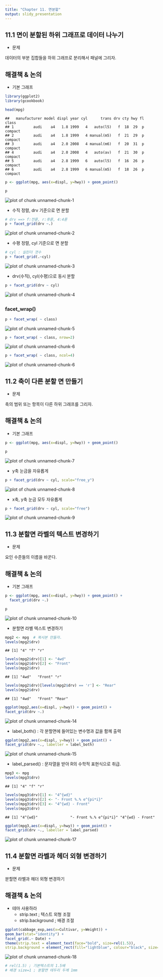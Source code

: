 ```yaml
---
title: "Chapter 11. 면분할"
output: slidy_presentation
---
```


## 11.1 면이 분할된 하위 그래프로 데이터 나누기

- 문제

데이터의 부분 집합들을 하위 그래프로 분리해서 패널에 그리자.



## 해결책 & 논의

- 기본 그래프


```r
library(ggplot2)
library(gcookbook)

head(mpg)
```

```
##   manufacturer model displ year cyl      trans drv cty hwy fl   class
## 1         audi    a4   1.8 1999   4   auto(l5)   f  18  29  p compact
## 2         audi    a4   1.8 1999   4 manual(m5)   f  21  29  p compact
## 3         audi    a4   2.0 2008   4 manual(m6)   f  20  31  p compact
## 4         audi    a4   2.0 2008   4   auto(av)   f  21  30  p compact
## 5         audi    a4   2.8 1999   6   auto(l5)   f  16  26  p compact
## 6         audi    a4   2.8 1999   6 manual(m5)   f  18  26  p compact
```

```r
p <- ggplot(mpg, aes(x=displ, y=hwy)) + geom_point()

p
```

![plot of chunk unnamed-chunk-1](figure/unnamed-chunk-1.png) 

- 수직 정렬, drv 기준으로 면 분할


```r
# drv ==> f:전륜, r:후륜, 4:4륜
p + facet_grid(drv ~.)
```

![plot of chunk unnamed-chunk-2](figure/unnamed-chunk-2.png) 

- 수평 정렬, cyl 기준으로 면 분할


```r
# cyl : 실린더 갯수
p + facet_grid(.~cyl)
```

![plot of chunk unnamed-chunk-3](figure/unnamed-chunk-3.png) 

- drv(수직), cyl(수평)으로 동시 분할


```r
p + facet_grid(drv ~ cyl)
```

![plot of chunk unnamed-chunk-4](figure/unnamed-chunk-4.png) 

##

### facet_wrap()


```r
p + facet_wrap( ~ class)
```

![plot of chunk unnamed-chunk-5](figure/unnamed-chunk-5.png) 


```r
p + facet_wrap( ~ class, nrow=2)
```

![plot of chunk unnamed-chunk-6](figure/unnamed-chunk-61.png) 

```r
p + facet_wrap( ~ class, ncol=4)
```

![plot of chunk unnamed-chunk-6](figure/unnamed-chunk-62.png) 


## 11.2 축이 다른 분할 면 만들기

- 문제

축의 범위 또는 항목이 다른 하위 그래프를 그리자.


## 해결책 & 논의

- 기본 그래프


```r
p <- ggplot(mpg, aes(x=displ, y=hwy)) + geom_point()

p
```

![plot of chunk unnamed-chunk-7](figure/unnamed-chunk-7.png) 

- y축 눈금을 자유롭게


```r
p + facet_grid(drv ~ cyl, scale="free_y")
```

![plot of chunk unnamed-chunk-8](figure/unnamed-chunk-8.png) 

- x축, y축 눈금 모두 자유롭게


```r
p + facet_grid(drv ~ cyl, scale="free")
```

![plot of chunk unnamed-chunk-9](figure/unnamed-chunk-9.png) 


## 11.3 분할면 라벨의 텍스트 변경하기

- 문제

요인 수준들의 이름을 바꾼다.


## 해결책 & 논의

- 기본 그래프


```r
p <- ggplot(mpg, aes(x=displ, y=hwy)) + geom_point() + 
  facet_grid(drv ~.)

p
```

![plot of chunk unnamed-chunk-10](figure/unnamed-chunk-10.png) 

- 분할면 라벨 텍스트 변경하기


```r
mpg2 <- mpg  # 복사본 만들자.
levels(mpg2$drv)
```

```
## [1] "4" "f" "r"
```


```r
levels(mpg2$drv)[1] <- "4wd"
levels(mpg2$drv)[2] <- "Front"
levels(mpg2$drv)
```

```
## [1] "4wd"   "Front" "r"
```


```r
levels(mpg2$drv)[levels(mpg2$drv) == 'r'] <- "Rear"
levels(mpg2$drv)
```

```
## [1] "4wd"   "Front" "Rear"
```



```r
ggplot(mpg2,aes(x=displ, y=hwy)) + geom_point() +
facet_grid(drv ~.)
```

![plot of chunk unnamed-chunk-14](figure/unnamed-chunk-14.png) 

- label_both() : 각 분할면에 들어있는 변수명과 값을 함께 출력


```r
ggplot(mpg2,aes(x=displ, y=hwy)) + geom_point() +
facet_grid(drv ~., labeller = label_both)
```

![plot of chunk unnamed-chunk-15](figure/unnamed-chunk-15.png) 


- label_parsed() : 문자열을 받아 R의 수학적 표현식으로 취급.


```r
mpg3 <- mpg
levels(mpg3$drv)
```

```
## [1] "4" "f" "r"
```

```r
levels(mpg3$drv)[1] <- "4^{wd}"
levels(mpg3$drv)[2] <- "- Front %.% e^{pi*i}"
levels(mpg3$drv)[3] <- "4^{wd} - Front"
levels(mpg3$drv)
```

```
## [1] "4^{wd}"               "- Front %.% e^{pi*i}" "4^{wd} - Front"
```


```r
ggplot(mpg3,aes(x=displ, y=hwy)) + geom_point() +
facet_grid(drv ~., labeller = label_parsed)
```

![plot of chunk unnamed-chunk-17](figure/unnamed-chunk-17.png) 

## 11.4 분할면 라벨과 헤더 외형 변경하기

- 문제

분할면 라벨과 헤더 외형 변경하기


## 해결책 & 논의

* 테마 사용하라
    + strip.text ; 텍스트 외형 조절
    + strip.background ; 배경 조절


```r
ggplot(cabbage_exp,aes(x=Cultivar, y=Weight)) +
geom_bar(stat="identity") +
facet_grid(.~ Date) +
theme(strip.text = element_text(face="bold", size=rel(1.5)),
strip.background = element_rect(fill="lightblue", colour="black", size=1))
```

![plot of chunk unnamed-chunk-18](figure/unnamed-chunk-18.png) 

```r
# rel(1.5) ; 기본텍스트의 1.5배
# 배경 size=1 ; 분할면 테두리 두께 1mm
```
